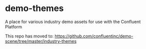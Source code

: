 # demo-themes
A place for various industry demo assets for use with the Confluent Platform

This repo has moved to: https://github.com/confluentinc/demo-scene/tree/master/industry-themes
